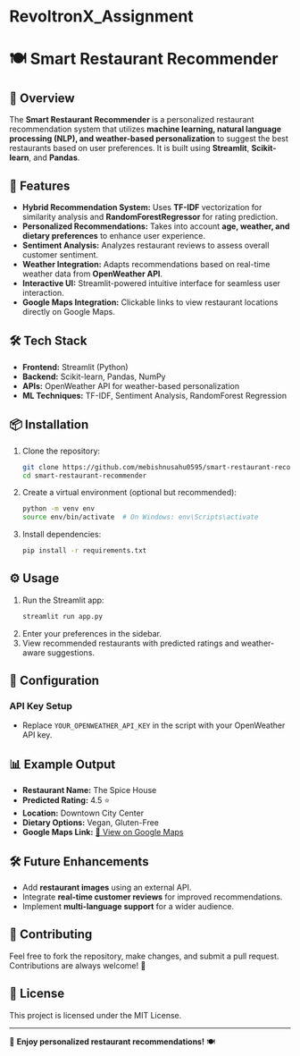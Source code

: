 # RevoltronX_Assignment

# 🍽 Smart Restaurant Recommender

## 📌 Overview
The **Smart Restaurant Recommender** is a personalized restaurant recommendation system that utilizes **machine learning, natural language processing (NLP), and weather-based personalization** to suggest the best restaurants based on user preferences. It is built using **Streamlit**, **Scikit-learn**, and **Pandas**.

## 🚀 Features
- **Hybrid Recommendation System:** Uses **TF-IDF** vectorization for similarity analysis and **RandomForestRegressor** for rating prediction.
- **Personalized Recommendations:** Takes into account **age, weather, and dietary preferences** to enhance user experience.
- **Sentiment Analysis:** Analyzes restaurant reviews to assess overall customer sentiment.
- **Weather Integration:** Adapts recommendations based on real-time weather data from **OpenWeather API**.
- **Interactive UI:** Streamlit-powered intuitive interface for seamless user interaction.
- **Google Maps Integration:** Clickable links to view restaurant locations directly on Google Maps.

## 🛠 Tech Stack
- **Frontend:** Streamlit (Python)
- **Backend:** Scikit-learn, Pandas, NumPy
- **APIs:** OpenWeather API for weather-based personalization
- **ML Techniques:** TF-IDF, Sentiment Analysis, RandomForest Regression

## 📦 Installation
1. Clone the repository:
   ```sh
   git clone https://github.com/mebishnusahu0595/smart-restaurant-recommender.git
   cd smart-restaurant-recommender
   ```
2. Create a virtual environment (optional but recommended):
   ```sh
   python -m venv env
   source env/bin/activate  # On Windows: env\Scripts\activate
   ```
3. Install dependencies:
   ```sh
   pip install -r requirements.txt
   ```

## ⚙️ Usage
1. Run the Streamlit app:
   ```sh
   streamlit run app.py
   ```
2. Enter your preferences in the sidebar.
3. View recommended restaurants with predicted ratings and weather-aware suggestions.

## 🔑 Configuration
### API Key Setup
- Replace `YOUR_OPENWEATHER_API_KEY` in the script with your OpenWeather API key.

## 📊 Example Output
- **Restaurant Name:** The Spice House  
- **Predicted Rating:** 4.5 ⭐  
- **Location:** Downtown City Center  
- **Dietary Options:** Vegan, Gluten-Free  
- **Google Maps Link:** [📍 View on Google Maps](https://www.google.com/maps/search/The+Spice+House+Downtown+City+Center)  

## 🛠 Future Enhancements
- Add **restaurant images** using an external API.
- Integrate **real-time customer reviews** for improved recommendations.
- Implement **multi-language support** for a wider audience.

## 🤝 Contributing
Feel free to fork the repository, make changes, and submit a pull request. Contributions are always welcome! 🚀

## 📜 License
This project is licensed under the MIT License.

---

🌟 **Enjoy personalized restaurant recommendations!** 🍽

